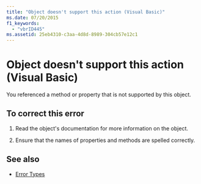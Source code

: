 ```yaml
---
title: "Object doesn't support this action (Visual Basic)"
ms.date: 07/20/2015
f1_keywords: 
  - "vbrID445"
ms.assetid: 25eb4310-c3aa-4d8d-8989-304cb57e12c1
---
```

# Object doesn't support this action (Visual Basic)
You referenced a method or property that is not supported by this object.  
  
## To correct this error  
  
1. Read the object's documentation for more information on the object.  
  
2. Ensure that the names of properties and methods are spelled correctly.  
  
## See also

- [Error Types](../../visual-basic/programming-guide/language-features/error-types.md)

